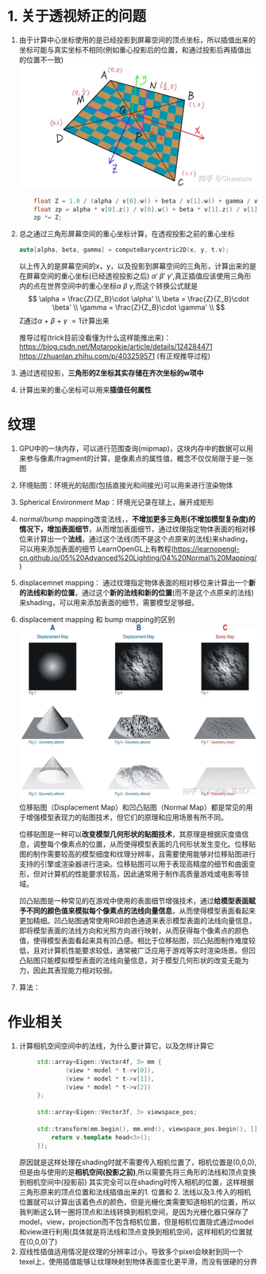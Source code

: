 # 1. 关于透视矫正的问题
1. 由于计算中心坐标使用的是已经投影到屏幕空间的顶点坐标，所以插值出来的坐标可能与真实坐标不相同(例如重心投影后的位置，和通过投影后再插值出的位置不一致)
![pers](./resource/1.png)
    ```C++
        float Z = 1.0 / (alpha / v[0].w() + beta / v[1].w() + gamma / v[2].w()); //计算出深度值
        float zp = alpha * v[0].z() / v[0].w() + beta * v[1].z() / v[1].w() + gamma * v[2].z() / v[2].w();
        zp *= Z;
    ```

2. 总之通过三角形屏幕空间的重心坐标计算，在透视投影之前的重心坐标
    ```c++
    auto[alpha, beta, gamma] = computeBarycentric2D(x, y, t.v);
    ```
    以上传入的是屏幕空间的x，y，以及投影到屏幕空间的三角形，计算出来的是在屏幕空间的重心坐标(已经透视投影之后) $\alpha' \  \beta' \ \gamma'$,真正插值应该使用三角形内的点在世界空间中的重心坐标$\alpha \  \beta \ \gamma$,而这个转换公式就是 
    $$
        \alpha = \frac{Z}{Z_B}\cdot \alpha' \\
        \beta = \frac{Z}{Z_B}\cdot \beta' \\
        \gamma = \frac{Z}{Z_B}\cdot \gamma' \\
    $$
    Z通过$\alpha \ +\  \beta \ +\ \gamma\ = 1$计算出来
    
    推导过程(trick目前没看懂为什么这样能推出来)：https://blog.csdn.net/Motarookie/article/details/124284471
    https://zhuanlan.zhihu.com/p/403259571 (有正规推导过程)
3. 通过透视投影，**三角形的Z坐标其实存储在齐次坐标的w项中** 
4. 计算出来的重心坐标可以用来**插值任何属性**

# 纹理
1. GPU中的一块内存，可以进行范围查询(mipmap)，这块内存中的数据可以用来参与像素/fragment的计算，是像素点的属性值，概念不仅仅局限于是一张图
2. 环境贴图：环境光的贴图(包括直接光和间接光)可以用来进行渲染物体
3. Spherical Environment Map：环境光记录在球上，展开成矩形
4. normal/bump mapping改变法线，，**不增加更多三角形(不增加模型复杂度)的情况下，增加表面细节**，从而增加表面细节，通过纹理指定物体表面的相对移位来计算出一个**法线**，通过这个法线(而不是这个点原来的法线)来shading，可以用来添加表面的细节 LearnOpenGL上有教程(https://learnopengl-cn.github.io/05%20Advanced%20Lighting/04%20Normal%20Mapping/)
5. displacemnet mapping： 通过纹理指定物体表面的相对移位来计算出一个**新的法线和新的位置**，通过这个**新的法线和新的位置**(而不是这个点原来的法线)来shading，可以用来添加表面的细节，需要模型足够细，
6. displacement mapping 和 bump mapping的区别
    ![map](./resource/2.png)
    位移贴图（Displacement Map）和凹凸贴图（Normal Map）都是常见的用于增强模型表现力的贴图技术，但它们的原理和应用场景有所不同。

    位移贴图是一种可以**改变模型几何形状的贴图技术**，其原理是根据灰度值信息，调整每个像素点的位置，从而使得模型表面的几何形状发生变化。位移贴图的制作需要较高的模型细度和纹理分辨率，且需要使用能够对位移贴图进行支持的引擎或渲染器进行渲染。位移贴图可以用于表现高精度的细节和曲面变形，但对计算机的性能要求较高，因此通常用于制作高质量游戏或电影等领域。

    凹凸贴图是一种常见的在游戏中使用的表面细节增强技术，通过**给模型表面赋予不同的颜色值来模拟每个像素点的法线向量信息**，从而使得模型表面看起来更加精细。凹凸贴图通常使用RGB颜色通道来表示模型表面的法线向量信息，即将模型表面的法线方向和光照方向进行映射，从而获得每个像素点的颜色值，使得模型表面看起来具有凹凸感。相比于位移贴图，凹凸贴图制作难度较低，且对计算机性能要求较低，通常被广泛应用于游戏等实时渲染场景。但凹凸贴图只能模拟模型表面的法线向量信息，对于模型几何形状的改变无能为力，因此其表现能力相对较弱。
7. 算法：


# 作业相关
1. 计算相机空间空间中的法线，为什么要计算它，以及怎样计算它
   ```C++
        std::array<Eigen::Vector4f, 3> mm {
                (view * model * t->v[0]),
                (view * model * t->v[1]),
                (view * model * t->v[2])
        };

        std::array<Eigen::Vector3f, 3> viewspace_pos;

        std::transform(mm.begin(), mm.end(), viewspace_pos.begin(), [](auto& v) {
            return v.template head<3>();
        });
   ```
   原因就是这样处理在shading时就不需要传入相机位置了，相机位置是(0,0,0), 但是由与使用的是**相机空间(投影之前)**,所以需要先将三角形的法线和顶点变换到相机空间中(投影前)
   其实完全可以在shading时传入相机的位置，这样根据三角形原来的顶点位置和法线插值出来的1. 位置和 2. 法线以及3.传入的相机位置就可以计算出该着色点的颜色，但是光栅化类需要知道相机的位置，所以我判断这么转一圈将顶点和法线转换到相机空间，是因为光栅化器只保存了model，view，projection而不包含相机位置，但是相机位置隐式通过model和view进行利用(具体就是将法线和顶点变换到相机空间，这样相机的位置就在(0,0,0)了)
2. 双线性插值适用情况是纹理的分辨率过小，导致多个pixel会映射到同一个texel上，使用插值能够让纹理映射到物体表面变化更平滑，而没有很硬的分界